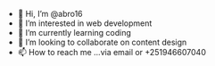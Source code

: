 - 👋 Hi, I’m @abro16
- 👀 I’m interested in web development
- 🌱 I’m currently learning coding
- 💞️ I’m looking to collaborate on content design
- 📫 How to reach me ...via email or +251946607040

<!---
abro16/abro16 is a ✨ special ✨ repository because its `README.md` (this file) appears on your GitHub profile.
You can click the Preview link to take a look at your changes.
--->
